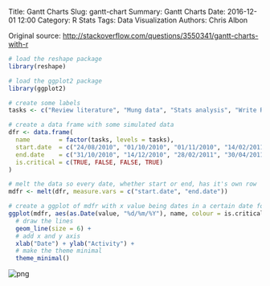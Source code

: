 Title: Gantt Charts
Slug: gantt-chart
Summary: Gantt Charts
Date: 2016-12-01 12:00
Category: R Stats
Tags: Data Visualization
Authors: Chris Albon


Original source: http://stackoverflow.com/questions/3550341/gantt-charts-with-r


```R
# load the reshape package
library(reshape)

# load the ggplot2 package
library(ggplot2)
```


```R
# create some labels
tasks <- c("Review literature", "Mung data", "Stats analysis", "Write Report")
```


```R
# create a data frame with some simulated data
dfr <- data.frame(
  name        = factor(tasks, levels = tasks),
  start.date  = c("24/08/2010", "01/10/2010", "01/11/2010", "14/02/2011"),
  end.date    = c("31/10/2010", "14/12/2010", "28/02/2011", "30/04/2011"),
  is.critical = c(TRUE, FALSE, FALSE, TRUE)
)
```


```R
# melt the data so every date, whether start or end, has it's own row
mdfr <- melt(dfr, measure.vars = c("start.date", "end.date"))
```


```R
# create a ggplot of mdfr with x value being dates in a certain date format, y value being names, and the color being determined by critical
ggplot(mdfr, aes(as.Date(value, "%d/%m/%Y"), name, colour = is.critical)) +
  # draw the lines
  geom_line(size = 6) +
  # add x and y axis
  xlab("Date") + ylab("Activity") +
  # make the theme minimal
  theme_minimal()
```









![png]({filename}/images/gantt-chart_files/gantt-chart_5_1.png)

